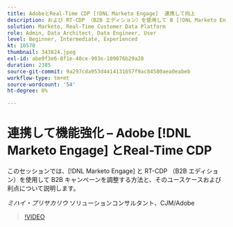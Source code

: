 ```yaml
---
title: AdobeとReal-Time CDP [!DNL Marketo Engage]  連携して向上
description: および RT-CDP （B2B エディション）を使用して B [!DNL Marketo Engage] B キャンペーンを調整する方法を説明します
solution: Marketo, Real-Time Customer Data Platform
role: Admin, Data Architect, Data Engineer, User
level: Beginner, Intermediate, Experienced
kt: 10570
thumbnail: 343824.jpeg
exl-id: abe0f3e6-8f1e-40ce-903e-109076b29a28
duration: 2385
source-git-commit: 9a297cda953d4414131657f9ac84580aea0eabeb
workflow-type: tm+mt
source-wordcount: '54'
ht-degree: 0%

---
```


# 連携して機能強化 – Adobe [!DNL Marketo Engage] とReal-Time CDP

このセッションでは、[!DNL Marketo Engage] と RT-CDP （B2B エディション）を使用して B2B キャンペーンを調整する方法と、そのユースケースおよび利点について説明します。

*ミハイ・プリサカリウ* ソリューションコンサルタント、CJM/Adobe

>[!VIDEO](https://video.tv.adobe.com/v/343824/?quality=12&learn=on)

